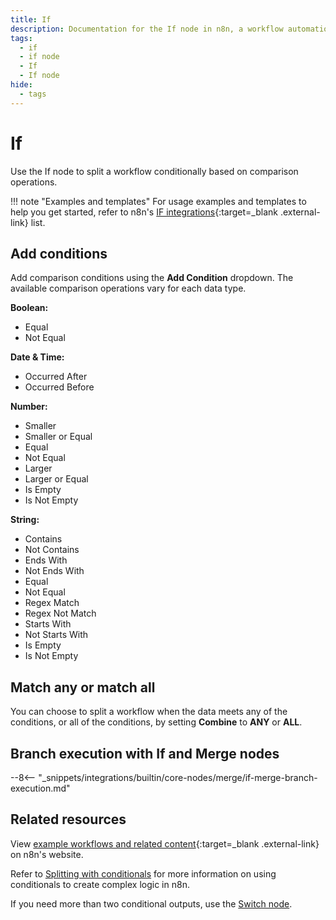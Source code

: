 ```yaml
---
title: If
description: Documentation for the If node in n8n, a workflow automation platform. Includes guidance on usage, and links to examples.
tags:
  - if
  - if node
  - If
  - If node
hide:
  - tags
---
```


# If

Use the If node to split a workflow conditionally based on comparison operations.

!!! note "Examples and templates"
	For usage examples and templates to help you get started, refer to n8n's [IF integrations](https://n8n.io/integrations/if/){:target=_blank .external-link} list.

## Add conditions

Add comparison conditions using the **Add Condition** dropdown. The available comparison operations vary for each data type.

**Boolean:**

- Equal
- Not Equal

**Date & Time:**

- Occurred After
- Occurred Before


**Number:**

- Smaller
- Smaller or Equal
- Equal
- Not Equal
- Larger
- Larger or Equal
- Is Empty
- Is Not Empty


**String:**

- Contains
- Not Contains
- Ends With
- Not Ends With
- Equal
- Not Equal
- Regex Match
- Regex Not Match
- Starts With
- Not Starts With
- Is Empty
- Is Not Empty

## Match any or match all

You can choose to split a workflow when the data meets any of the conditions, or all of the conditions, by setting **Combine** to **ANY** or **ALL**.


## Branch execution with If and Merge nodes

--8<-- "_snippets/integrations/builtin/core-nodes/merge/if-merge-branch-execution.md"

## Related resources

View [example workflows and related content](https://n8n.io/integrations/if/){:target=_blank .external-link} on n8n's website.

Refer to [Splitting with conditionals](/flow-logic/splitting/) for more information on using conditionals to create complex logic in n8n.

If you need more than two conditional outputs, use the [Switch node](/integrations/builtin/core-nodes/n8n-nodes-base.switch/).



